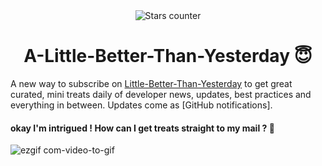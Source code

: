 <div align="center"><img src="https://user-images.githubusercontent.com/1473072/33020417-45869a00-ce0f-11e7-9faa-368445d463f7.gif" alt="Stars counter"/></div>
<h1 align="center">A-Little-Better-Than-Yesterday 😇 </h1>

A new way to subscribe on [Little-Better-Than-Yesterday](https://github.com/makaravind/LBTY) to get great curated, mini treats daily of developer news, updates, best practices and everything in between. Updates come as [GitHub notifications].

#### okay I'm intrigued ! How can I get treats straight to my mail ? 📣
![ezgif com-video-to-gif](https://user-images.githubusercontent.com/13570866/39958276-8454df70-561e-11e8-8e8a-57aad6dd71dc.gif)
